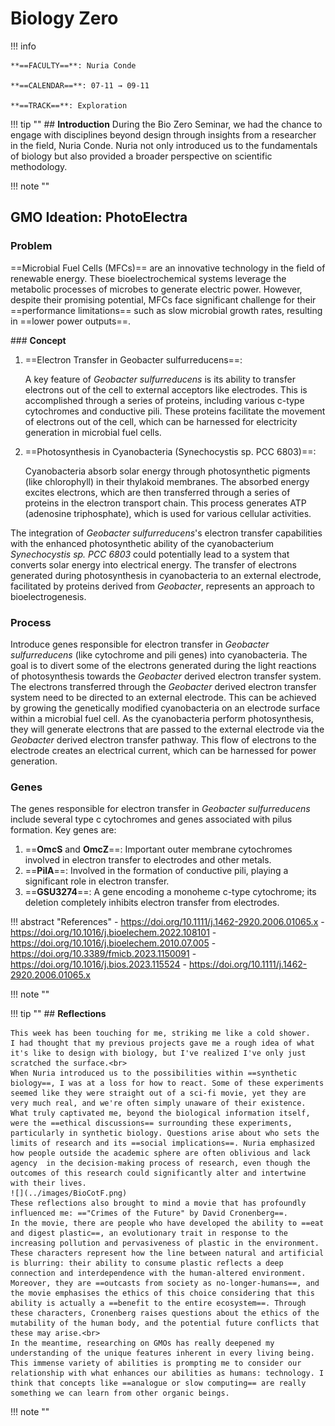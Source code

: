 # Biology Zero

!!! info 
    
    **==FACULTY==**: Nuria Conde

    **==CALENDAR==**: 07-11 → 09-11

    **==TRACK==**: Exploration

<div style="clear:both;"></div>

!!! tip ""
    ## **Introduction** 
    During the Bio Zero Seminar, we had the chance to engage with disciplines beyond design through insights from a researcher in the field, Nuria Conde. Nuria not only introduced us to the fundamentals of biology but also provided a broader perspective on scientific methodology.

!!! note ""

## **GMO Ideation: PhotoElectra**

### **Problem**

==Microbial Fuel Cells (MFCs)== are an innovative technology in the field of renewable energy. These bioelectrochemical systems leverage the metabolic processes of microbes to generate electric power. However, despite their promising potential, MFCs face significant challenge for their ==performance limitations== such as slow microbial growth rates, resulting in ==lower power outputs==.

### **Concept**

1. ==Electron Transfer in Geobacter sulfurreducens==:
    
    A key feature of *Geobacter sulfurreducens* is its ability to transfer electrons out of the cell to external acceptors like electrodes. This is accomplished through a series of proteins, including various c-type cytochromes and conductive pili. These proteins facilitate the movement of electrons out of the cell, which can be harnessed for electricity generation in microbial fuel cells.
    
2. ==Photosynthesis in Cyanobacteria (Synechocystis sp. PCC 6803)==:
    
    Cyanobacteria absorb solar energy through photosynthetic pigments (like chlorophyll) in their thylakoid membranes. The absorbed energy excites electrons, which are then transferred through a series of proteins in the electron transport chain. This process generates ATP (adenosine triphosphate), which is used for various cellular activities.

The integration of *Geobacter sulfurreducens*'s electron transfer capabilities with the enhanced photosynthetic ability of the cyanobacterium *Synechocystis sp. PCC 6803* could potentially lead to a system that converts solar energy into electrical energy. 
The transfer of electrons generated during photosynthesis in cyanobacteria to an external electrode, facilitated by proteins derived from *Geobacter*, represents an approach to bioelectrogenesis.

### **Process**

Introduce genes responsible for electron transfer in *Geobacter sulfurreducens* (like cytochrome and pili genes) into cyanobacteria.
The goal is to divert some of the electrons generated during the light reactions of photosynthesis towards the *Geobacter* derived electron transfer system.
The electrons transferred through the *Geobacter* derived electron transfer system need to be directed to an external electrode.
This can be achieved by growing the genetically modified cyanobacteria on an electrode surface within a microbial fuel cell.
As the cyanobacteria perform photosynthesis, they will generate electrons that are passed to the external electrode via the *Geobacter* derived electron transfer pathway. This flow of electrons to the electrode creates an electrical current, which can be harnessed for power generation.

### **Genes**

The genes responsible for electron transfer in *Geobacter sulfurreducens* include several type c cytochromes and genes associated with pilus formation. Key genes are:

1. ==**OmcS** and **OmcZ**==: Important outer membrane cytochromes involved in electron transfer to electrodes and other metals.
2. ==**PilA**==: Involved in the formation of conductive pili, playing a significant role in electron transfer.
3. ==**GSU3274**==: A gene encoding a monoheme c-type cytochrome; its deletion completely inhibits electron transfer from electrodes.

!!! abstract "References"
    - https://doi.org/10.1111/j.1462-2920.2006.01065.x
    - https://doi.org/10.1016/j.bioelechem.2022.108101
    - https://doi.org/10.1016/j.bioelechem.2010.07.005
    - https://doi.org/10.3389/fmicb.2023.1150091
    - https://doi.org/10.1016/j.bios.2023.115524
    - https://doi.org/10.1111/j.1462-2920.2006.01065.x

!!! note ""

!!! tip ""
    ## **Reflections**

    This week has been touching for me, striking me like a cold shower. 
    I had thought that my previous projects gave me a rough idea of what it's like to design with biology, but I've realized I've only just scratched the surface.<br>
    When Nuria introduced us to the possibilities within ==synthetic biology==, I was at a loss for how to react. Some of these experiments seemed like they were straight out of a sci-fi movie, yet they are very much real, and we're often simply unaware of their existence.
    What truly captivated me, beyond the biological information itself, were the ==ethical discussions== surrounding these experiments, particularly in synthetic biology. Questions arise about who sets the limits of research and its ==social implications==. Nuria emphasized how people outside the academic sphere are often oblivious and lack agency  in the decision-making process of research, even though the outcomes of this research could significantly alter and intertwine with their lives.
    ![](../images/BioCotF.png)
    These reflections also brought to mind a movie that has profoundly influenced me: =="Crimes of the Future" by David Cronenberg==. 
    In the movie, there are people who have developed the ability to ==eat and digest plastic==, an evolutionary trait in response to the increasing pollution and pervasiveness of plastic in the environment.
    These characters represent how the line between natural and artificial is blurring: their ability to consume plastic reflects a deep connection and interdependence with the human-altered environment. Moreover, they are ==outcasts from society as no-longer-humans==, and the movie emphasises the ethics of this choice considering that this ability is actually a ==benefit to the entire ecosystem==. Through these characters, Cronenberg raises questions about the ethics of the mutability of the human body, and the potential future conflicts that these may arise.<br> 
    In the meantime, researching on GMOs has really deepened my understanding of the unique features inherent in every living being. This immense variety of abilities is prompting me to consider our relationship with what enhances our abilities as humans: technology. I think that concepts like ==analogue or slow computing== are really something we can learn from other organic beings.

!!! note ""